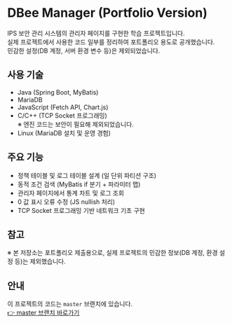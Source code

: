 # DBee Manager (Portfolio Version)

IPS 보안 관리 시스템의 관리자 페이지를 구현한 학습 프로젝트입니다.  
실제 프로젝트에서 사용한 코드 일부를 정리하여 포트폴리오 용도로 공개했습니다.  
민감한 설정(DB 계정, 서버 환경 변수 등)은 제외되었습니다.

## 사용 기술
- Java (Spring Boot, MyBatis)
- MariaDB
- JavaScript (Fetch API, Chart.js)
- C/C++ (TCP Socket 프로그래밍)  
  ※ 엔진 코드는 보안이 필요해 제외되었습니다.
- Linux (MariaDB 설치 및 운영 경험)

## 주요 기능
- 정책 테이블 및 로그 테이블 설계 (일 단위 파티션 구조)
- 동적 조건 검색 (MyBatis if 분기 + 파라미터 맵)
- 관리자 페이지에서 통계 차트 및 로그 조회
- 0 값 표시 오류 수정 (JS nullish 처리)
- TCP Socket 프로그래밍 기반 네트워크 기초 구현

## 참고
※ 본 저장소는 포트폴리오 제출용으로, 실제 프로젝트의 민감한 정보(DB 계정, 환경 설정 등)는 제외했습니다.

## 안내
이 프로젝트의 코드는 `master` 브랜치에 있습니다.  
[👉 master 브랜치 바로가기](https://github.com/haha9024/DBee_manager_portfolio/tree/master)

